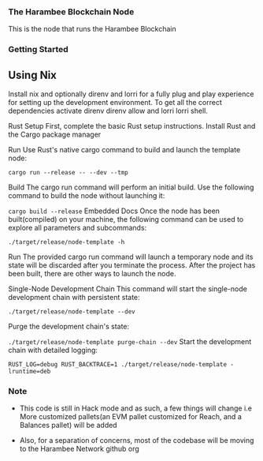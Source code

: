 ### The Harambee Blockchain Node
This is the node that runs the Harambee Blockchain

### Getting Started 

## Using Nix
Install nix and optionally direnv and lorri for a fully plug and play experience for setting up the development environment. To get all the correct dependencies activate direnv direnv allow and lorri lorri shell.

Rust Setup
First, complete the basic Rust setup instructions. Install Rust and the Cargo package manager

Run
Use Rust's native cargo command to build and launch the template node:

```cargo run --release -- --dev --tmp```

Build
The cargo run command will perform an initial build. Use the following command to build the node without launching it:

```cargo build --release```
Embedded Docs
Once the node has been built(compiled) on your machine, the following command can be used to explore all parameters and subcommands:

```./target/release/node-template -h```

Run
The provided cargo run command will launch a temporary node and its state will be discarded after you terminate the process. After the project has been built, there are other ways to launch the node.

Single-Node Development Chain
This command will start the single-node development chain with persistent state:

```./target/release/node-template --dev```


Purge the development chain's state:

```./target/release/node-template purge-chain --dev```
Start the development chain with detailed logging:

```RUST_LOG=debug RUST_BACKTRACE=1 ./target/release/node-template -lruntime=deb```

### Note 

- This code is still in Hack mode and as such, a few things will change i.e More customized pallets(an EVM pallet customized for Reach, and a Balances pallet) will be added

- Also, for a separation of concerns, most of the codebase 
will be moving to the Harambee Network github org 
